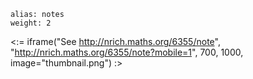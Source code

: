 ````
alias: notes
weight: 2
````

<:= iframe("See http://nrich.maths.org/6355/note", "http://nrich.maths.org/6355/note?mobile=1", 700, 1000, image="thumbnail.png") :>